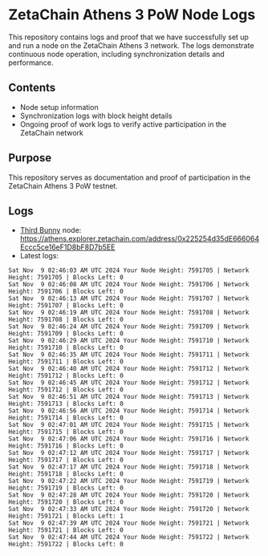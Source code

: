 # ZetaChain Athens 3 PoW Node Logs
This repository contains logs and proof that we have successfully set up and run a node on the ZetaChain Athens 3 network. The logs demonstrate continuous node operation, including synchronization details and performance.

## Contents
- Node setup information
- Synchronization logs with block height details
- Ongoing proof of work logs to verify active participation in the ZetaChain network

## Purpose
This repository serves as documentation and proof of participation in the ZetaChain Athens 3 PoW testnet.

## Logs

- [Third Bunny](https://thirdbunny.xyz/) node: https://athens.explorer.zetachain.com/address/0x225254d35dE666064Eccc5ce16eF1D8bF8D7b5EE
- Latest logs:
```
Sat Nov  9 02:46:03 AM UTC 2024 Your Node Height: 7591705 | Network Height: 7591705 | Blocks Left: 0
Sat Nov  9 02:46:08 AM UTC 2024 Your Node Height: 7591706 | Network Height: 7591706 | Blocks Left: 0
Sat Nov  9 02:46:13 AM UTC 2024 Your Node Height: 7591707 | Network Height: 7591707 | Blocks Left: 0
Sat Nov  9 02:46:19 AM UTC 2024 Your Node Height: 7591708 | Network Height: 7591708 | Blocks Left: 0
Sat Nov  9 02:46:24 AM UTC 2024 Your Node Height: 7591709 | Network Height: 7591709 | Blocks Left: 0
Sat Nov  9 02:46:29 AM UTC 2024 Your Node Height: 7591710 | Network Height: 7591710 | Blocks Left: 0
Sat Nov  9 02:46:35 AM UTC 2024 Your Node Height: 7591711 | Network Height: 7591711 | Blocks Left: 0
Sat Nov  9 02:46:40 AM UTC 2024 Your Node Height: 7591712 | Network Height: 7591712 | Blocks Left: 0
Sat Nov  9 02:46:45 AM UTC 2024 Your Node Height: 7591712 | Network Height: 7591712 | Blocks Left: 0
Sat Nov  9 02:46:51 AM UTC 2024 Your Node Height: 7591713 | Network Height: 7591713 | Blocks Left: 0
Sat Nov  9 02:46:56 AM UTC 2024 Your Node Height: 7591714 | Network Height: 7591714 | Blocks Left: 0
Sat Nov  9 02:47:01 AM UTC 2024 Your Node Height: 7591715 | Network Height: 7591715 | Blocks Left: 0
Sat Nov  9 02:47:06 AM UTC 2024 Your Node Height: 7591716 | Network Height: 7591716 | Blocks Left: 0
Sat Nov  9 02:47:12 AM UTC 2024 Your Node Height: 7591717 | Network Height: 7591717 | Blocks Left: 0
Sat Nov  9 02:47:17 AM UTC 2024 Your Node Height: 7591718 | Network Height: 7591718 | Blocks Left: 0
Sat Nov  9 02:47:22 AM UTC 2024 Your Node Height: 7591719 | Network Height: 7591719 | Blocks Left: 0
Sat Nov  9 02:47:28 AM UTC 2024 Your Node Height: 7591720 | Network Height: 7591720 | Blocks Left: 0
Sat Nov  9 02:47:33 AM UTC 2024 Your Node Height: 7591720 | Network Height: 7591721 | Blocks Left: 1
Sat Nov  9 02:47:39 AM UTC 2024 Your Node Height: 7591721 | Network Height: 7591721 | Blocks Left: 0
Sat Nov  9 02:47:44 AM UTC 2024 Your Node Height: 7591722 | Network Height: 7591722 | Blocks Left: 0
```

